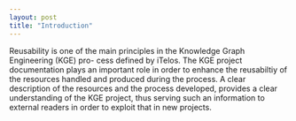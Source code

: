 ```yaml
---
layout: post
title: "Introduction"
---
```


Reusability is one of the main principles in the Knowledge Graph Engineering (KGE) pro-
cess defined by iTelos. The KGE project documentation plays an important role in order to
enhance the reusabiltiy of the resources handled and produced during the process. A clear
description of the resources and the process developed, provides a clear understanding of
the KGE project, thus serving such an information to external readers in order to exploit
that in new projects.
